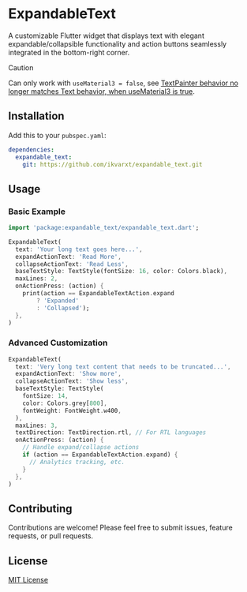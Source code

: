 # ExpandableText

A customizable Flutter widget that displays text with elegant expandable/collapsible functionality and action buttons seamlessly integrated in the bottom-right corner.

> [!CAUTION]
> Can only work with `useMaterial3 = false`, see [TextPainter behavior no longer matches Text behavior, when useMaterial3 is true](https://github.com/flutter/flutter/issues/141172).

## Installation

Add this to your `pubspec.yaml`:

```yaml
dependencies:
  expandable_text:
    git: https://github.com/ikvarxt/expandable_text.git
```

## Usage

### Basic Example

```dart
import 'package:expandable_text/expandable_text.dart';

ExpandableText(
  text: 'Your long text goes here...',
  expandActionText: 'Read More',
  collapseActionText: 'Read Less',
  baseTextStyle: TextStyle(fontSize: 16, color: Colors.black),
  maxLines: 2,
  onActionPress: (action) {
    print(action == ExpandableTextAction.expand 
        ? 'Expanded' 
        : 'Collapsed');
  },
)
```

### Advanced Customization

```dart
ExpandableText(
  text: 'Very long text content that needs to be truncated...',
  expandActionText: 'Show more',
  collapseActionText: 'Show less', 
  baseTextStyle: TextStyle(
    fontSize: 14,
    color: Colors.grey[800],
    fontWeight: FontWeight.w400,
  ),
  maxLines: 3,
  textDirection: TextDirection.rtl, // For RTL languages
  onActionPress: (action) {
    // Handle expand/collapse actions
    if (action == ExpandableTextAction.expand) {
      // Analytics tracking, etc.
    }
  },
)
```

## Contributing

Contributions are welcome! Please feel free to submit issues, feature requests, or pull requests.

## License

[MIT License](./LICENSE)

